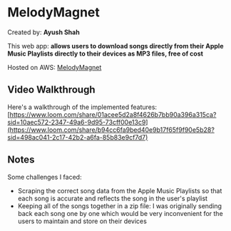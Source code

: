 # MelodyMagnet

Created by: **Ayush Shah**

This web app: **allows users to download songs directly from their Apple Music Playlists directly to their devices as MP3 files, free of cost**

Hosted on AWS: [MelodyMagnet](http://melodymagnet.s3-website.us-east-2.amazonaws.com/)

## Video Walkthrough

Here's a walkthrough of the implemented features:
[https://www.loom.com/share/01acee5d2a8f4626b7bb90a396a315ca?sid=10aec572-2347-49a6-9d95-73cff00e13c9](https://www.loom.com/share/b94cc6fa9bed40e9b17f65f9f90e5b28?sid=498ac041-2c17-42b2-a6fa-85b83e9cf7d7)

## Notes

Some challenges I faced:

- Scraping the correct song data from the Apple Music Playlists so that each song is accurate and reflects the song in the user's playlist
- Keeping all of the songs together in a zip file: I was originally sending back each song one by one which would be very inconvenient for the users to maintain and store on their devices
